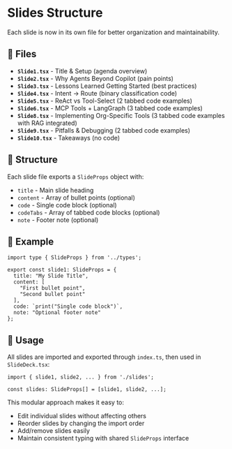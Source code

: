 # Slides Structure

Each slide is now in its own file for better organization and maintainability.

## 📁 Files

- **`Slide1.tsx`** - Title & Setup (agenda overview)
- **`Slide2.tsx`** - Why Agents Beyond Copilot (pain points)
- **`Slide3.tsx`** - Lessons Learned Getting Started (best practices)
- **`Slide4.tsx`** - Intent → Route (binary classification code)
- **`Slide5.tsx`** - ReAct vs Tool-Select (2 tabbed code examples)
- **`Slide6.tsx`** - MCP Tools + LangGraph (3 tabbed code examples)
- **`Slide8.tsx`** - Implementing Org-Specific Tools (3 tabbed code examples with RAG integrated)  
- **`Slide9.tsx`** - Pitfalls & Debugging (2 tabbed code examples)
- **`Slide10.tsx`** - Takeaways (no code)

## 🔧 Structure

Each slide file exports a `SlideProps` object with:
- `title` - Main slide heading
- `content` - Array of bullet points (optional)
- `code` - Single code block (optional)
- `codeTabs` - Array of tabbed code blocks (optional)
- `note` - Footer note (optional)

## 📝 Example

```tsx
import type { SlideProps } from '../types';

export const slide1: SlideProps = {
  title: "My Slide Title",
  content: [
    "First bullet point",
    "Second bullet point"
  ],
  code: `print("Single code block")`,
  note: "Optional footer note"
};
```

## 🚀 Usage

All slides are imported and exported through `index.ts`, then used in `SlideDeck.tsx`:

```tsx
import { slide1, slide2, ... } from './slides';

const slides: SlideProps[] = [slide1, slide2, ...];
```

This modular approach makes it easy to:
- Edit individual slides without affecting others
- Reorder slides by changing the import order
- Add/remove slides easily
- Maintain consistent typing with shared `SlideProps` interface
